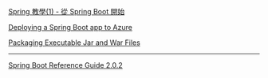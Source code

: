 [Spring 教學(1) - 從 Spring Boot 開始](http://peaceful-developer.blogspot.com/2014/08/spring-1-spring-boot.html)

[Deploying a Spring Boot app to Azure](https://spring.io/guides/gs/spring-boot-for-azure/)

[Packaging Executable Jar and War Files](https://docs.spring.io/spring-boot/docs/current/reference/htmlsingle/#build-tool-plugins-maven-packaging)

- - - -

[Spring Boot Reference Guide 2.0.2](https://docs.spring.io/spring-boot/docs/current/reference/htmlsingle/)

